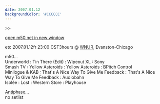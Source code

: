 ```yaml
---
date: 2007.01.12
backgroundColor: '#CCCCCC'
---
```


\>>

[open m50.net in new window](http://m50.net/)


etc 2007.01.12fr 23:00 CST3hours @ [WNUR](http://www.wnur.org/), Evanston-Chicago  

m50...  
Underworld : Tin There (Edit) : Wipeout XL : Sony  
Smash TV : Yellow Asteroids : Yellow Asteroids : BPitch Control  
Minilogue & KAB : That's A Nice Way To Give Me Feedback : That's A Nice Way To Give Me Feedback : Audiobahn  
Isolée : Lost : Western Store : Playhouse  

[Antiphase](http://www.naughtybadfun.org/)...  
no setlist